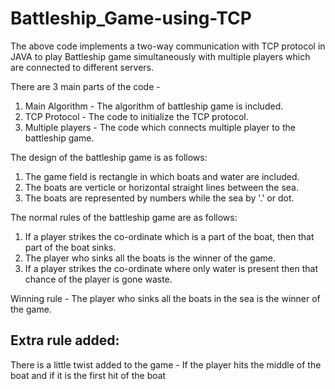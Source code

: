 # Battleship_Game-using-TCP

The above code implements a two-way communication with TCP protocol in JAVA to play Battleship game simultaneously with multiple players which are connected to different servers.

There are 3 main parts of the code - 
1. Main Algorithm - The algorithm of battleship game is included.
2. TCP Protocol - The code to initialize the TCP protocol.
3. Multiple players - The code which connects multiple player to the battleship game.

The design of the battleship game is as follows:
1. The game field is rectangle in which boats and water are included.
2. The boats are verticle or horizontal straight lines between the sea.
3. The boats are represented by numbers while the sea by '.' or dot.

The normal rules of the battleship game are as follows:
1. If a player strikes the co-ordinate which is a part of the boat, then that part of the boat sinks.
2. The player who sinks all the boats is the winner of the game. 
3. If a player strikes the co-ordinate where only water is present then that chance of the player is gone waste.

Winning rule - 
The player who sinks all the boats in the sea is the winner of the game.

## Extra rule added:
 There is a little twist added to the game - 
 If the player hits the middle of the boat and if it is the first hit of the boat
